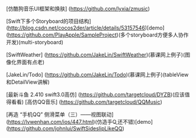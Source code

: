 
[仿酷狗音乐UI框架和换肤]
(https://github.com/lyxia/zmusic)


[Swift下多个Storyboard的项目结构]
(http://blog.csdn.net/cocos2der/article/details/53157546)[demo]
(https://github.com/PlayApple/SampleProject)(多个storyboard方便多人协作开发)(multi-storyboard)

[SwiftWeather]
(https://github.com/JakeLin/SwiftWeather)(慕课网上例子)(图像化界面有点老)

[JakeLin/Todo]
(https://github.com/JakeLin/Todo)(慕课网上例子)(tableView和DetailView讲解)

[最新斗鱼 2.410 swift3.0高仿]
(https://github.com/targetcloud/DYZB)(应该值得看看)
[高仿QQ音乐]
(https://github.com/targetcloud/QQMusic)

[再造 “手机QQ” 侧滑菜单（三）——视图联动]
(https://lvwenhan.com/ios/447.html)(仿造手Q,还不错)[demo]
(https://github.com/johnlui/SwiftSideslipLikeQQ)
